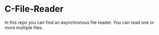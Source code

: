# C-File-Reader
In this repo you can find an asynchronous file reader.
You can read one or more multiple files.
